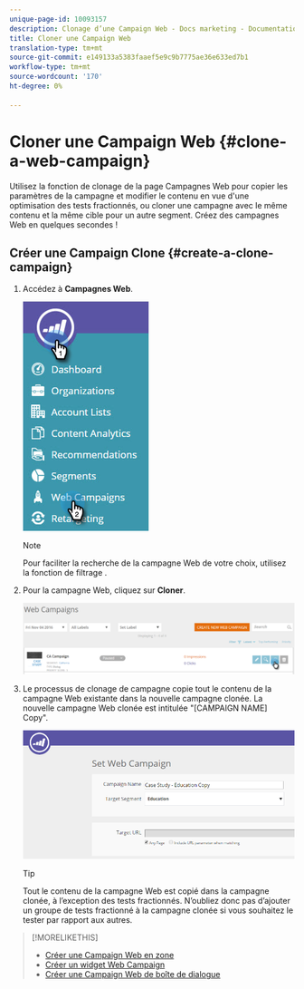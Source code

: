 ```yaml
---
unique-page-id: 10093157
description: Clonage d’une Campaign Web - Docs marketing - Documentation du produit
title: Cloner une Campaign Web
translation-type: tm+mt
source-git-commit: e149133a5383faaef5e9c9b7775ae36e633ed7b1
workflow-type: tm+mt
source-wordcount: '170'
ht-degree: 0%

---
```



# Cloner une Campaign Web {#clone-a-web-campaign}

Utilisez la fonction de clonage de la page Campagnes Web pour copier les paramètres de la campagne et modifier le contenu en vue d&#39;une optimisation des tests fractionnés, ou cloner une campagne avec le même contenu et la même cible pour un autre segment. Créez des campagnes Web en quelques secondes !

## Créer une Campaign Clone {#create-a-clone-campaign}

1. Accédez à **Campagnes Web**.

   ![](assets/image2016-8-18-16-3a44-3a0.png)

   >[!NOTE]
   >
   >Pour faciliter la recherche de la campagne Web de votre choix, utilisez la fonction de filtrage [](filter-web-campaigns.md).

1. Pour la campagne Web, cliquez sur **Cloner**.

   ![](assets/web-campaigns-1-clone-hand.png)

1. Le processus de clonage de campagne copie tout le contenu de la campagne Web existante dans la nouvelle campagne clonée. La nouvelle campagne Web clonée est intitulée &quot;[CAMPAIGN NAME] Copy&quot;.

   ![](assets/image2016-8-18-17-3a8-3a27.png)

   >[!TIP]
   >
   >Tout le contenu de la campagne Web est copié dans la campagne clonée, à l’exception des tests fractionnés. N’oubliez donc pas d’ajouter un groupe de tests fractionné à la campagne clonée si vous souhaitez le tester par rapport aux autres.

>[!MORELIKETHIS]
>
>* [Créer une Campaign Web en zone](create-a-new-in-zone-web-campaign.md)
>* [Créer un widget Web Campaign](create-a-new-widget-web-campaign.md)
>* [Créer une Campaign Web de boîte de dialogue](create-a-new-dialog-web-campaign.md)

>



